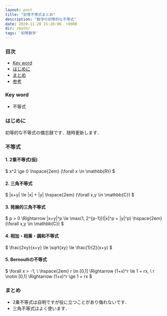 ```yaml
---
layout: post
title: "初等不等式まとめ"
description: "数学の初等的な不等式"
date: 2020-11-20 15:20:00  +0900
dir: /math/
tags: '初等数学'
---
```

<!-- 開発用 -->
<script async src="https://cdnjs.cloudflare.com/ajax/libs/mathjax/2.7.0/MathJax.js?config=TeX-AMS_CHTML"></script>
<script type="text/x-mathjax-config">
 MathJax.Hub.Config({
 tex2jax: {
 inlineMath: [["\\(","\\)"], ['$','$'] ],
 displayMath: [ ['$$','$$'], ["\\[","\\]"] ]
 }
 });
</script>

### 目次
- [Key word](#key-word)
- [はじめに](#はじめに)
- [まとめ](#まとめ)
- [参考](#参考)

### Key word
- 不等式

### はじめに
初等的な不等式の備忘録です．随時更新します．

### 不等式
#### 1. 2乗不等式(仮)
$ x^2 \ge 0 \hspace{2em} (\forall x \in \mathbb{R}) $

#### 2. 三角不等式
$ |x+y| \le |x| + |y| \hspace{2em} (\forall x,y \in \mathbb{C}) $

#### 3. 発展的三角不等式
$ p > 0 \Rightarrow |x+y|^p \le \max(1, 2^{p-1})(|x|^p + |y|^p) \hspace{2em} (\forall x,y \in \mathbb{C}) $


#### 4. 相加・相乗・調和不等式
$ \frac{2xy}{x+y} \le \sqrt{xy} \le \frac{1}{2}(x+y) $

#### 5. Bernoulliの不等式
$ \forall x > -1, \\ \hspace{2em} r \in [0,1] \Rightarrow (1+x)^r \le 1 + rx, \ r \notin [0,1] \Rightarrow (1+x)^r \ge 1 + rx $

### まとめ
- 2乗不等式は自明ですが役に立つことがあり侮れないです．
- 三角不等式はよく使います．

<!-- ### 参考 -->
<!-- ### 注意 -->
